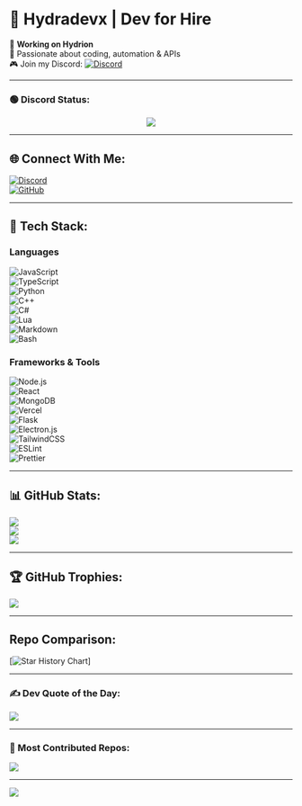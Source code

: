 # 🎨 Hydradevx | Dev for Hire  

🚀 **Working on Hydrion**  
🔹 Passionate about coding, automation & APIs  
🎮 Join my Discord: [![Discord](https://img.shields.io/badge/Join%20Hydrion-%237289DA.svg?logo=discord&logoColor=white)](https://discord.gg/6Tufbvnebj)  

---

### 🟢 **Discord Status**:
<p align="center">
  <img src="https://lanyard.cnrad.dev/api/1251647487081709682">
</p>

---

## 🌐 Connect With Me:
[![Discord](https://img.shields.io/badge/Discord-%237289DA.svg?logo=discord&logoColor=white)](https://discord.gg/6Tufbvnebj)  
[![GitHub](https://img.shields.io/badge/GitHub-%23181717.svg?logo=github&logoColor=white)](https://github.com/Hydradevx)  

---

## 🎨 Tech Stack:
### **Languages**
![JavaScript](https://img.shields.io/badge/JavaScript-%23F7DF1E.svg?style=for-the-badge&logo=javascript&logoColor=black)  
![TypeScript](https://img.shields.io/badge/TypeScript-%23007ACC.svg?style=for-the-badge&logo=typescript&logoColor=white)  
![Python](https://img.shields.io/badge/Python-%233776AB.svg?style=for-the-badge&logo=python&logoColor=white)  
![C++](https://img.shields.io/badge/C++-%2300599C.svg?style=for-the-badge&logo=c%2B%2B&logoColor=white)  
![C#](https://img.shields.io/badge/C%23-%23239120.svg?style=for-the-badge&logo=csharp&logoColor=white)  
![Lua](https://img.shields.io/badge/Lua-%232C2D72.svg?style=for-the-badge&logo=lua&logoColor=white)  
![Markdown](https://img.shields.io/badge/Markdown-%23000000.svg?style=for-the-badge&logo=markdown&logoColor=white)  
![Bash](https://img.shields.io/badge/Bash-%23121011.svg?style=for-the-badge&logo=gnu-bash&logoColor=white)  

### **Frameworks & Tools**
![Node.js](https://img.shields.io/badge/Node.js-%236DA55F.svg?style=for-the-badge&logo=node.js&logoColor=white)  
![React](https://img.shields.io/badge/React-%2361DAFB.svg?style=for-the-badge&logo=react&logoColor=black)  
![MongoDB](https://img.shields.io/badge/MongoDB-%2347A248.svg?style=for-the-badge&logo=mongodb&logoColor=white)  
![Vercel](https://img.shields.io/badge/Vercel-%23000000.svg?style=for-the-badge&logo=vercel&logoColor=white)  
![Flask](https://img.shields.io/badge/Flask-%23000.svg?style=for-the-badge&logo=flask&logoColor=white)  
![Electron.js](https://img.shields.io/badge/Electron-%231970.svg?style=for-the-badge&logo=electron&logoColor=white)  
![TailwindCSS](https://img.shields.io/badge/TailwindCSS-%2338B2AC.svg?style=for-the-badge&logo=tailwind-css&logoColor=white)  
![ESLint](https://img.shields.io/badge/ESLint-%234B3263.svg?style=for-the-badge&logo=eslint&logoColor=white)  
![Prettier](https://img.shields.io/badge/Prettier-%23F7B93E.svg?style=for-the-badge&logo=prettier&logoColor=black)  

---

## 📊 GitHub Stats:
![](https://github-readme-stats.vercel.app/api?username=Hydradevx&theme=onedark&hide_border=false&include_all_commits=true&count_private=true)  
![](https://github-readme-streak-stats.herokuapp.com/?user=Hydradevx&theme=onedark&hide_border=false)  
![](https://github-readme-stats.vercel.app/api/top-langs/?username=Hydradevx&theme=onedark&hide_border=false&include_all_commits=true&count_private=true&layout=compact)  

---

## 🏆 GitHub Trophies:
![](https://github-profile-trophy.vercel.app/?username=Hydradevx&theme=onedark&no-frame=false&no-bg=true&margin-w=4)  

---

## Repo Comparison:
[![Star History Chart](https://api.star-history.com/svg?repos=Hydradevx/Hydrion-S3LFB0T,Hydradevx/Hydrion-OwO-Farmbot&type=Date)] 

---

### ✍️ Dev Quote of the Day:
![](https://quotes-github-readme.vercel.app/api?type=horizontal&theme=onedark)  

---

### 🚀 Most Contributed Repos:
![](https://github-contributor-stats.vercel.app/api?username=Hydradevx&limit=5&theme=onedark&combine_all_yearly_contributions=true)  

---

[![](https://visitcount.itsvg.in/api?id=Hydradevx&icon=2&color=blue)](https://visitcount.itsvg.in)

<!-- Made with 🎨 by Hydradevx -->
